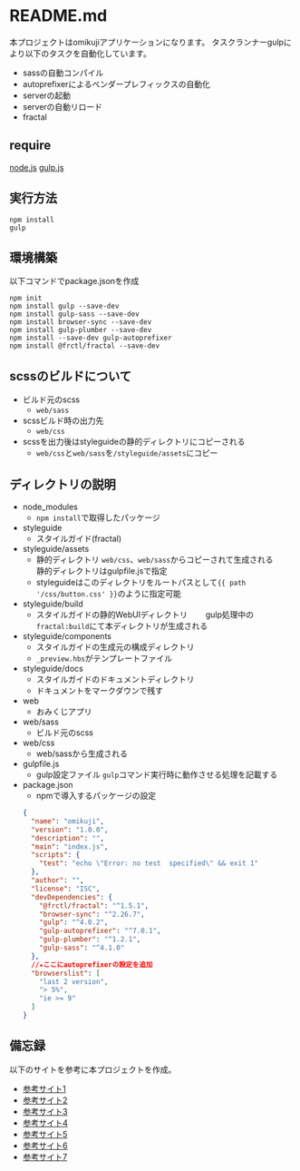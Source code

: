 # README.md
本プロジェクトはomikujiアプリケーションになります。
タスクランナーgulpにより以下のタスクを自動化しています。
- sassの自動コンパイル
- autoprefixerによるベンダープレフィックスの自動化
- serverの起動
- serverの自動リロード
- fractal

## require
[node.js](https://nodejs.org/ja/)
[gulp.js](https://gulpjs.com/)

## 実行方法
```
npm install
gulp
```
## 環境構築
以下コマンドでpackage.jsonを作成
```
npm init
npm install gulp --save-dev
npm install gulp-sass --save-dev
npm install browser-sync --save-dev
npm install gulp-plumber --save-dev
npm install --save-dev gulp-autoprefixer
npm install @frctl/fractal --save-dev
```
## scssのビルドについて
- ビルド元のscss
   - `web/sass`
- scssビルド時の出力先
   - `web/css`
- scssを出力後はstyleguideの静的ディレクトリにコピーされる
  - `web/css`と`web/sass`を`/styleguide/assets`にコピー 

## ディレクトリの説明
- node_modules
  - `npm install`で取得したパッケージ
- styleguide
  - スタイルガイド(fractal)
- styleguide/assets
  - 静的ディレクトリ
    `web/css`、`web/sass`からコピーされて生成される  
    静的ディレクトリはgulpfile.jsで指定
  - styleguideはこのディレクトリをルートパスとして`{{ path '/css/button.css' }}`のように指定可能
- styleguide/build
  - スタイルガイドの静的WebUIディレクトリ　　
    gulp処理中の`fractal:build`にて本ディレクトリが生成される
- styleguide/components
  - スタイルガイドの生成元の構成ディレクトリ
  - `_preview.hbs`がテンプレートファイル
- styleguide/docs
  - スタイルガイドのドキュメントディレクトリ
  - ドキュメントをマークダウンで残す
- web
  - おみくじアプリ
- web/sass
  - ビルド元のscss
- web/css
  - web/sassから生成される
- gulpfile.js
  - gulp設定ファイル
    `gulp`コマンド実行時に動作させる処理を記載する
- package.json
  - npmで導入するパッケージの設定
  ```json
  {
    "name": "omikuji",
    "version": "1.0.0",
    "description": "",
    "main": "index.js",
    "scripts": {
      "test": "echo \"Error: no test  specified\" && exit 1"
    },
    "author": "",
    "license": "ISC",
    "devDependencies": {
      "@frctl/fractal": "^1.5.1",
      "browser-sync": "^2.26.7",
      "gulp": "^4.0.2",
      "gulp-autoprefixer": "^7.0.1",
      "gulp-plumber": "^1.2.1",
      "gulp-sass": "^4.1.0"
    },
    //★ここにautoprefixerの設定を追加
    "browserslist": [
      "last 2 version",
      "> 5%",
      "ie >= 9"
    ]
  }
  ```
## 備忘録
以下のサイトを参考に本プロジェクトを作成。
- [参考サイト1](https://qiita.com/nabe_kurage/items/b3f154a09962f692df14)
- [参考サイト2](https://www.npmjs.com/package/gulp-autoprefixer)
- [参考サイト3](https://webdesign-trends.net/entry/10069)
- [参考サイト4](https://3owebcreate.com/web/coding/webpack_autoprefixer_setting)
- [参考サイト5](https://satoyan419.com/gulp-v4/)
- [参考サイト6](https://codecodeweb.com/blog/459/)
- [参考サイト7](https://www.tweeeety.blog/entry/2018/06/18/060030)
